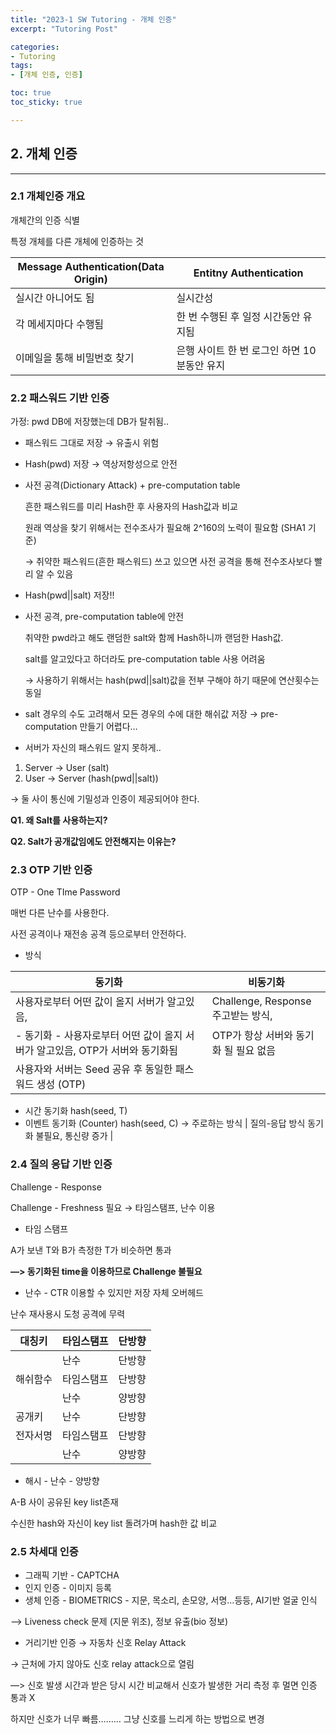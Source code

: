 ```yaml
---
title: "2023-1 SW Tutoring - 개체 인증"
excerpt: "Tutoring Post"

categories:
- Tutoring
tags:
- [개체 인증, 인증]

toc: true
toc_sticky: true

---
```


## 2. 개체 인증

---

### 2.1 개체인증 개요

개체간의 인증 식별

특정 개체를 다른 개체에 인증하는 것

| Message Authentication(Data Origin) | Entitny Authentication |
| --- | --- |
| 실시간 아니어도 됨  | 실시간성 |
| 각 메세지마다 수행됨 | 한 번 수행된 후 일정 시간동안 유지됨 |
| 이메일을 통해 비밀번호 찾기 | 은행 사이트 한 번 로그인 하면 10분동안 유지 |

### 2.2 패스워드 기반 인증

가정: pwd DB에 저장했는데 DB가 탈취됨..

- 패스워드 그대로 저장 → 유출시 위험

- Hash(pwd) 저장 → 역상저항성으로 안전
- 사전 공격(Dictionary Attack) + pre-computation table
    
    흔한 패스워드를 미리 Hash한 후 사용자의 Hash값과 비교
    
    원래 역상을 찾기 위해서는 전수조사가 필요해 2^160의 노력이 필요함 (SHA1 기준)
    
    → 취약한 패스워드(흔한 패스워드) 쓰고 있으면 사전 공격을 통해 전수조사보다 빨리 알 수 있음
    
- Hash(pwd||salt) 저장!!
- 사전 공격, pre-computation table에 안전
    
    취약한 pwd라고 해도 랜덤한 salt와 함께 Hash하니까 랜덤한 Hash값.
    
    salt를 알고있다고 하더라도 pre-computation table 사용 어려움
    
    → 사용하기 위해서는 hash(pwd||salt)값을 전부 구해야 하기 때문에 연산횟수는 동일
    
- salt 경우의 수도 고려해서 모든 경우의 수에 대한 해쉬값 저장 → pre-computation 만들기 어렵다…

- 서버가 자신의 패스워드 알지 못하게..
1. Server → User (salt)
2. User → Server (hash(pwd||salt))

→ 둘 사이 통신에 기밀성과 인증이 제공되어야 한다.


**Q1. 왜 Salt를 사용하는지?**

**Q2. Salt가 공개값임에도 안전해지는 이유는?**

### 2.3 OTP 기반 인증

OTP - One TIme Password

매번 다른 난수를 사용한다.

사전 공격이나 재전송 공격 등으로부터 안전하다.

- 방식


| 동기화 | 비동기화 |
| --- | --- |
|  사용자로부터 어떤 값이 올지 서버가 알고있음,  | Challenge, Response 주고받는 방식, |
| - 동기화 - 사용자로부터 어떤 값이 올지 서버가 알고있음, OTP가 서버와 동기화됨 | OTP가 항상 서버와 동기화 될 필요 없음 |
|  사용자와 서버는 Seed 공유 후 동일한 패스워드 생성 (OTP)
- 시간 동기화 hash(seed, T)
- 이벤트 동기화 (Counter) hash(seed, C)
→ 주로하는 방식 | 질의-응답 방식
동기화 불필요, 통신량 증가 |

### 2.4 질의 응답 기반 인증

Challenge - Response

Challenge - Freshness 필요 → 타임스탬프, 난수 이용

- 타임 스탬프

A가 보낸 T와 B가 측정한 T가 비슷하면 통과

**—> 동기화된 time을 이용하므로 Challenge 불필요**

- 난수 - CTR 이용할 수 있지만 저장 자체 오버헤드

난수 재사용시 도청 공격에 무력


| 대칭키 | 타임스탬프 | 단방향 |
| --- | --- | --- |
|  | 난수 | 단방향 |
| 해쉬함수 | 타임스탬프 | 단방향 |
|  | 난수 | 양방향 |
| 공개키 | 난수 | 단방향 |
| 전자서명 | 타임스탬프 | 단방향 |
|  | 난수 | 양방향 |
- 해시 - 난수 - 양방향

A-B 사이 공유된 key list존재

수신한 hash와 자신이 key list 돌려가며 hash한 값 비교


### 2.5 차세대 인증

- 그래픽 기반 - CAPTCHA
- 인지 인증 - 이미지 등록
- 생체 인증 - BIOMETRICS - 지문, 목소리, 손모양, 서명…등등, AI기반 얼굴 인식

—> Liveness check 문제 (지문 위조), 정보 유출(bio 정보)

- 거리기반 인증 → 자동차 신호 Relay Attack

→ 근처에 가지 않아도 신호 relay attack으로 열림

—> 신호 발생 시간과 받은 당시 시간 비교해서 신호가 발생한 거리 측정 후 멀면 인증 통과 X

하지만 신호가 너무 빠름……… 그냥 신호를 느리게 하는 방법으로 변경

